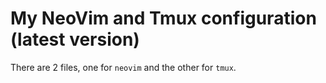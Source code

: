 # My NeoVim and Tmux configuration (latest version)

There are 2 files, one for `neovim` and the other for `tmux`.

